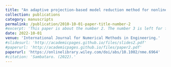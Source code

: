 ```yaml
---
title: "An adaptive projection-based model reduction method for nonlinear mechanics with internal variables: Application to thermo-hydro-mechanical systems"
collection: publications
category: manuscripts
permalink: /publication/2010-10-01-paper-title-number-2
#excerpt: 'This paper is about the number 2. The number 3 is left for future work.'
date: 2022-10-01
venue: 'International Journal for Numerical Methods in Engineering.'
#slidesurl: 'http://academicpages.github.io/files/slides2.pdf'
#paperurl: 'http://academicpages.github.io/files/paper2.pdf'
paperurl: 'https://onlinelibrary.wiley.com/doi/abs/10.1002/nme.6964'
#citation: 'Sambataro. (2022).'
---
```


